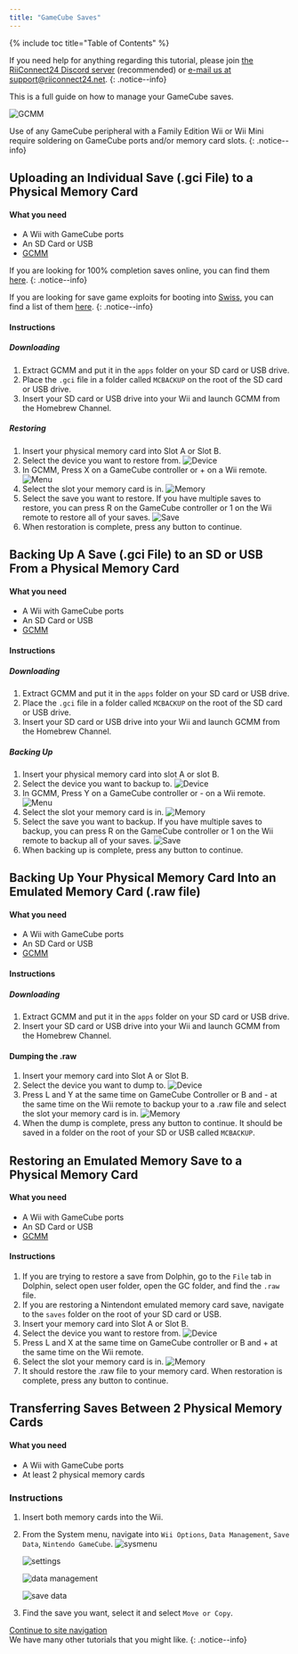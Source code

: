 ```yaml
---
title: "GameCube Saves"
---
```


{% include toc title="Table of Contents" %}

If you need help for anything regarding this tutorial, please join [the RiiConnect24 Discord server](https://discord.gg/rc24) (recommended) or [e-mail us at support@riiconnect24.net](mailto:support@riiconnect24.net).
{: .notice--info}

This is a full guide on how to manage your GameCube saves.

![GCMM](/images/gcsaves/gcmm.png)

Use of any GameCube peripheral with a Family Edition Wii or Wii Mini require soldering on GameCube ports and/or memory card slots.
{: .notice--info}

## Uploading an Individual Save (.gci File) to a Physical Memory Card

#### What you need

- A Wii with GameCube ports
- An SD Card or USB
- [GCMM](https://oscwii.org/library/app/gcmm)

If you are looking for 100% completion saves online, you can find them [here](https://gamefaqs.gamespot.com/).
{: .notice--info}

If you are looking for save game exploits for booting into [Swiss](https://github.com/emukidid/swiss-gc/releases), you can find a list of them [here](https://www.gc-forever.com/wiki/index.php?title=Booting_homebrew#Game_Save_Exploits).
{: .notice--info}

#### Instructions

##### Downloading

1. Extract GCMM and put it in the `apps` folder on your SD card or USB drive.
2. Place the `.gci` file in a folder called `MCBACKUP` on the root of the SD card or USB drive.
3. Insert your SD card or USB drive into your Wii and launch GCMM from the Homebrew Channel.

##### Restoring

1. Insert your physical memory card into Slot A or Slot B.
2. Select the device you want to restore from. ![Device](/images/gcsaves/gcmm-select-device.jpg)
3. In GCMM, Press X on a GameCube controller or + on a Wii remote. ![Menu](/images/gcsaves/gcmm-menu.jpg)
4. Select the slot your memory card is in. ![Memory](/images/gcsaves/gcmm-mem-select.jpg)
5. Select the save you want to restore. If you have multiple saves to restore, you can press R on the GameCube controller or 1 on the Wii remote to restore all of your saves. ![Save](/images/gcsaves/gcmm-select-save.jpg)
6. When restoration is complete, press any button to continue.

## Backing Up A Save (.gci File) to an SD or USB From a Physical Memory Card

#### What you need

- A Wii with GameCube ports
- An SD Card or USB
- [GCMM](https://oscwii.org/library/app/gcmm)

#### Instructions

##### Downloading

1. Extract GCMM and put it in the `apps` folder on your SD card or USB drive.
2. Place the `.gci` file in a folder called `MCBACKUP` on the root of the SD card or USB drive.
3. Insert your SD card or USB drive into your Wii and launch GCMM from the Homebrew Channel.

##### Backing Up

1. Insert your physical memory card into slot A or slot B.
2. Select the device you want to backup to. ![Device](/images/gcsaves/gcmm-select-device.jpg)
3. In GCMM, Press Y on a GameCube controller or - on a Wii remote. ![Menu](/images/gcsaves/gcmm-menu.jpg)
4. Select the slot your memory card is in. ![Memory](/images/gcsaves/gcmm-mem-select.jpg)
5. Select the save you want to backup. If you have multiple saves to backup, you can press R on the GameCube controller or 1 on the Wii remote to backup all of your saves. ![Save](/images/gcsaves/gcmm-select-save.jpg)
6. When backing up is complete, press any button to continue.

## Backing Up Your Physical Memory Card Into an Emulated Memory Card (.raw file)

#### What you need

- A Wii with GameCube ports
- An SD Card or USB
- [GCMM](https://oscwii.org/library/app/gcmm)

#### Instructions

##### Downloading

1. Extract GCMM and put it in the `apps` folder on your SD card or USB drive.
2. Insert your SD card or USB drive into your Wii and launch GCMM from the Homebrew Channel.

#### Dumping the .raw

1. Insert your memory card into Slot A or Slot B.
2. Select the device you want to dump to. ![Device](/images/gcsaves/gcmm-select-device.jpg)
3. Press L and Y at the same time on GameCube Controller or B and - at the same time on the Wii remote to backup your to a .raw file and select the slot your memory card is in. ![Memory](/images/gcsaves/gcmm-mem-select.jpg)
4. When the dump is complete, press any button to continue. It should be saved in a folder on the root of your SD or USB called `MCBACKUP`.

## Restoring an Emulated Memory Save to a Physical Memory Card

#### What you need

- A Wii with GameCube ports
- An SD Card or USB
- [GCMM](https://oscwii.org/library/app/gcmm)

#### Instructions

1. If you are trying to restore a save from Dolphin, go to the `File` tab in Dolphin, select open user folder, open the GC folder, and find the `.raw` file.
2. If you are restoring a Nintendont emulated memory card save, navigate to the `saves` folder on the root of your SD card or USB.
3. Insert your memory card into Slot A or Slot B.
4. Select the device you want to restore from. ![Device](/images/gcsaves/gcmm-select-device.jpg)
5. Press L and X at the same time on GameCube controller or B and + at the same time on the Wii remote.
6. Select the slot your memory card is in. ![Memory](/images/gcsaves/gcmm-mem-select.jpg)
7. It should restore the .raw file to your memory card. When restoration is complete, press any button to continue.

## Transferring Saves Between 2 Physical Memory Cards

#### What you need

- A Wii with GameCube ports
- At least 2 physical memory cards

### Instructions

1. Insert both memory cards into the Wii.
2. From the System menu, navigate into `Wii Options`, `Data Management`, `Save Data`, `Nintendo GameCube`. ![sysmenu](/images/gcsaves/sysmenu.jpg) <br>

   ![settings](/images/gcsaves/settings.jpg) <br>

   ![data management](/images/gcsaves/data-management.jpg) <br>

   ![save data](/images/gcsaves/save-data.jpg)

3. Find the save you want, select it and select `Move or Copy`.

[Continue to site navigation](site-navigation)<br> We have many other tutorials that you might like.
{: .notice--info}
